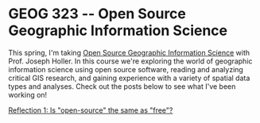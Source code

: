# GEOG 323 -- Open Source Geographic Information Science

This spring, I'm taking [Open Source Geographic Information Science](https://gis4dev.github.io/) with Prof. Joseph Holler. In this course we're exploring the world of geographic information science using open source software, reading and analyzing critical GIS research, and gaining experience with a variety of spatial data types and analyses. Check out the posts below to see what I've been working on!

[Reflection 1: Is "open-source" the same as "free"?](https://majacannavo.github.io/reflection1)
